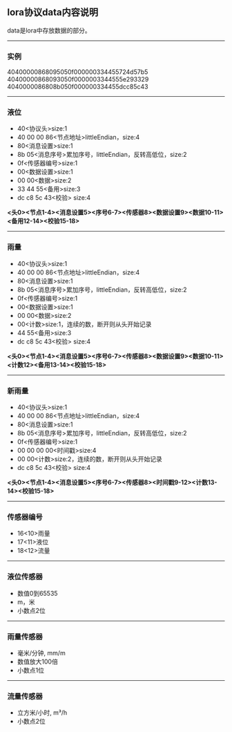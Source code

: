 ## lora协议data内容说明

data是lora中存放数据的部分。

---

### 实例
40400000868095050f000000334455724d57b5  
40400000868093050f0000003344555e293329  
4040000086808b050f000000334455dcc85c43   

---

### 液位
- 40<协议头>size:1  
- 40 00 00 86<节点地址>littleEndian，size:4  
- 80<消息设置>size:1
- 8b 05<消息序号>累加序号，littleEndian，反转高低位，size:2  
- 0f<传感器编号>size:1  
- 00<数据设置>size:1  
- 00 00<数据>size:2  
- 33 44 55<备用>size:3   
- dc c8 5c 43<校验> size:4  

**<头0><节点1-4><消息设置5><序号6-7><传感器8><数据设置9><数据10-11><备用12-14><校验15-18>**

---

### 雨量
- 40<协议头>size:1  
- 40 00 00 86<节点地址>littleEndian，size:4  
- 80<消息设置>size:1
- 8b 05<消息序号>累加序号，littleEndian，反转高低位，size:2  
- 0f<传感器编号>size:1  
- 00<数据设置>size:1  
- 00 00<数据>size:2  
- 00<计数>size:1，连续的数，断开则从头开始记录
- 44 55<备用>size:3   
- dc c8 5c 43<校验> size:4  

**<头0><节点1-4><消息设置5><序号6-7><传感器8><数据设置9><数据10-11><计数12><备用13-14><校验15-18>**

---

### 新雨量
- 40<协议头>size:1  
- 40 00 00 86<节点地址>littleEndian，size:4  
- 80<消息设置>size:1  
- 8b 05<消息序号>累加序号，littleEndian，反转高低位，size:2  
- 0f<传感器编号>size:1  
- 00 00 00 00<时间戳>size:4  
- 00 00<计数>size:2，连续的数，断开则从头开始记录  
- dc c8 5c 43<校验> size:4  

**<头0><节点1-4><消息设置5><序号6-7><传感器8><时间戳9-12><计数13-14><校验15-18>**

---

### 传感器编号
- 16<10>雨量
- 17<11>液位
- 18<12>流量

---

### 液位传感器
- 数值0到65535
- m，米
- 小数点2位

---

### 雨量传感器
- 毫米/分钟, mm/m
- 数值放大100倍
- 小数点1位

---

### 流量传感器
- 立方米/小时, m³/h
- 小数点2位
